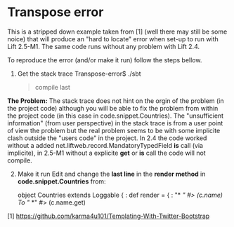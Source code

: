 Transpose error
===============

This is a stripped down example taken from [1] (well there may still be some noice) that will produce an "hard to locate" error when set-up to run with 
Lift 2.5-M1. The same code runs without any problem with Lift 2.4. 

To reproduce the error (and/or make it run) follow the steps bellow.

1) Get the stack trace 
	Transpose-error$ ./sbt 
	> compile
	> last 

**The Problem:**
The stack trace does not hint on the orgin of the problem (in the project code) although you will be able to fix the problem from within  
the project code (in this case in code.snippet.Countries).
The "unsufficient information" (from user perspective) in the stack trace is from a user point of view the problem but the real problem 
seems to be with some implicite clash outside the "users code" in the project. 
In 2.4 the code worked without a added net.liftweb.record.MandatoryTypedField **is** call (via implicite), in 2.5-M1 without a explicite 
**get** or **is** call the code will not compile.

2) Make it run 
Edit and change the **last line** in the **render method** in **code.snippet.Countries** from: 

	object Countries extends Loggable {
	:
	def render = { 
	:
	"* *" #> (c.name)
To
	"* *" #> (c.name.get)

[1] https://github.com/karma4u101/Templating-With-Twitter-Bootstrap


